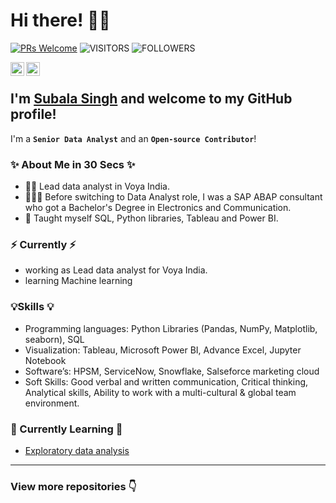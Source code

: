 # Hi there! 🙋‍♀️

[![PRs Welcome](https://img.shields.io/badge/PRs-welcome-971901.svg?style=flat&logo=github)](https://github.com/subalasingh)
<img alt="VISITORS" src="https://komarev.com/ghpvc/?username=subalasingh&style=flat&labelColor=red&logo=github&label=PROFILE+VIEWS&color=ff69b4"/>
<img alt="FOLLOWERS" src="https://img.shields.io/github/followers/subalasingh?color=blue&logo=githubb&label=FOLLOWERS"/>

<a href="https://www.linkedin.com/in/subala-singh-65383b104/">
  <img align="left" alt="Subala's Linkedin" width="22px" src="https://cdn.jsdelivr.net/npm/simple-icons@v3/icons/linkedin.svg" />
</a>
<a href="https://github.com/subalasingh">
  <img align="left" alt="Subala's Github" width="22px" src="https://cdn.jsdelivr.net/npm/simple-icons@v3/icons/github.svg" />
</a>
<br />

## I'm [**Subala Singh**](https://www.linkedin.com/in/subala-singh-65383b104/) and welcome to my GitHub profile!

I'm a **`Senior Data Analyst`** and an **`Open-source Contributor`**!

### ✨ About Me in 30 Secs ✨
- 👩‍💼 Lead data analyst in Voya India.
- 👩🏻‍💻 Before switching to Data Analyst role, I was a SAP ABAP consultant who got a Bachelor's Degree in Electronics and Communication.
- 📝 Taught myself SQL, Python libraries, Tableau and Power BI.

### ⚡️ Currently ⚡️
- working as Lead data analyst for Voya India.
- learning Machine learning

### 💡Skills 💡
- Programming languages: Python Libraries (Pandas, NumPy, Matplotlib, seaborn), SQL
- Visualization: Tableau, Microsoft Power BI, Advance Excel, Jupyter Notebook
- Software’s: HPSM, ServiceNow, Snowflake, Salseforce marketing cloud 
- Soft Skills: Good verbal and written communication, Critical thinking, Analytical skills, Ability to work with a multi-cultural & global team environment. 

### 📝 Currently Learning 📝
- [Exploratory data analysis](https://github.com/subalasingh/Exploratory-Data-Analysis)

---

### View more repositories 👇
